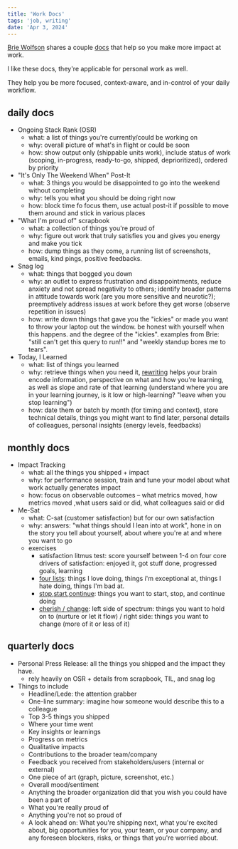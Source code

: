 ```yaml
---
title: 'Work Docs'
tags: 'job, writing'
date: 'Apr 3, 2024'
---
```


[Brie Wolfson](https://www.briewolfson.com/) shares a couple [docs](https://review.firstround.com/ditch-your-to-do-list-and-use-these-docs-to-make-more-impact) that help so you make more impact at work.

I like these docs, they're applicable for personal work as well.

They help you be more focused, context-aware, and in-control of your daily workflow.

## daily docs

- Ongoing Stack Rank (OSR)
  - what: a list of things you're currently/could be working on
  - why: overall picture of what's in flight or could be soon
  - how: show output only (shippable units work), include status of work (scoping, in-progress, ready-to-go, shipped, deprioritized), ordered by priority
- "It's Only The Weekend When" Post-It
  - what: 3 things you would be disappointed to go into the weekend without completing
  - why: tells you what you should be doing right now
  - how: block time fo focus them, use actual post-it if possible to move them around and stick in various places
- "What I'm proud of" scrapbook
  - what: a collection of things you're proud of
  - why: figure out work that truly satisfies you and gives you energy and make you tick
  - how: dump things as they come, a running list of screenshots, emails, kind pings, positive feedbacks.
- Snag log
  - what: things that bogged you down
  - why: an outlet to express frustration and disappointments, reduce anxiety and not spread negativity to others; identify broader patterns in attitude towards work (are you more sensitive and neurotic?); preemptively address issues at work before they get worse (observe repetition in issues)
  - how: write down things that gave you the "ickies" or made you want to throw your laptop out the window. be honest with yourself when this happens. and the degree of the "ickies". examples from Brie: "still can't get this query to run!!" and "weekly standup bores me to tears".
- Today, I Learned
  - what: list of things you learned
  - why: retrieve things when you need it, [rewriting](https://psycnet.apa.org/record/2012-27380-001) helps your brain encode information, perspective on what and how you're learning, as well as slope and rate of that learning (understand where you are in your learning journey, is it low or high-learning? "leave when you stop learning")
  - how: date them or batch by month (for timing and context), store technical details, things you might want to find later, personal details of colleagues, personal insights (energy levels, feedbacks)

## monthly docs

- Impact Tracking
  - what: all the things you shipped + impact
  - why: for performance session, train and tune your model about what work actually generates impact
  - how: focus on observable outcomes – what metrics moved, how metrics moved ,what users said or did, what colleagues said or did
- Me-Sat
  - what: C-sat (customer satisfaction) but for our own satisfaction
  - why: answers: "what things should I lean into at work", hone in on the story you tell about yourself, about where you're at and where you want to go
  - exercises
    - satisfaction litmus test: score yourself between 1-4 on four core drivers of satisfaction: enjoyed it, got stuff done, progressed goals, learning
    - [four lists](https://review.firstround.com/the-ics-guide-to-driving-career-conversations-25-tips-for-purposeful-career-planning/): things I love doing, things i'm exceptional at, things I hate doing, things I'm bad at.
    - [stop,start,continue](https://www.figma.com/community/file/902360742254392915?ref=review.firstround.com): things you want to start, stop, and continue doing
    - [cherish / change](https://www.figma.com/community/file/1096505577463635285?ref=review.firstround.com): left side of spectrum: things you want to hold on to (nurture or let it flow) / right side: things you want to change (more of it or less of it)

## quarterly docs

- Personal Press Release: all the things you shipped and the impact they have.
  - rely heavily on OSR + details from scrapbook, TIL, and snag log
- Things to include
  - Headline/Lede: the attention grabber
  - One-line summary: imagine how someone would describe this to a colleague
  - Top 3-5 things you shipped
  - Where your time went
  - Key insights or learnings
  - Progress on metrics
  - Qualitative impacts
  - Contributions to the broader team/company
  - Feedback you received from stakeholders/users (internal or external)
  - One piece of art (graph, picture, screenshot, etc.)
  - Overall mood/sentiment
  - Anything the broader organization did that you wish you could have been a part of
  - What you're really proud of
  - Anything you're not so proud of
  - A look ahead on: What you're shipping next, what you're excited about, big opportunities for you, your team, or your company, and any foreseen blockers, risks, or things that you're worried about.
